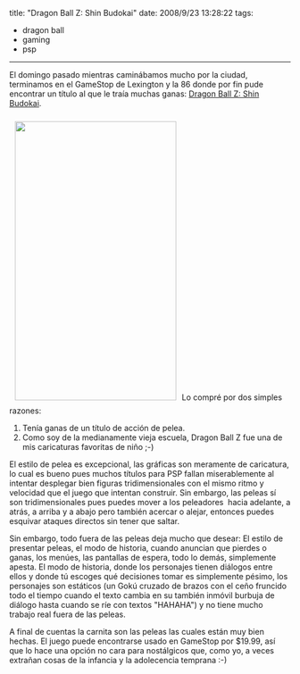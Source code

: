 title: "Dragon Ball Z: Shin Budokai"
date: 2008/9/23 13:28:22
tags:
- dragon ball
- gaming
- psp
---
El domingo pasado mientras caminábamos mucho por la ciudad, terminamos en el GameStop de Lexington y la 86 donde por fin pude encontrar un título al que le traía muchas ganas: <a href="http://en.wikipedia.org/wiki/Dragon_Ball_Z:_Shin_Budokai">Dragon Ball Z: Shin Budokai</a>.

<a href="http://damog.net/old/axiombox/2008/09/shinbudokaibox.jpg"><img class="size-full wp-image-649 alignright" style="padding: 10px;" title="shinbudokaibox" src="http://damog.net/old/axiombox/2008/09/shinbudokaibox.jpg" alt="" width="289" height="500" /></a>Lo compré por dos simples razones:
<ol>
	<li>Tenía ganas de un título de acción de pelea.</li>
	<li>Como soy de la medianamente vieja escuela, Dragon Ball Z fue una de mis caricaturas favoritas de niño ;-)</li>
</ol>
El estilo de pelea es excepcional, las gráficas son meramente de caricatura, lo cual es bueno pues muchos títulos para PSP fallan miserablemente al intentar desplegar bien figuras tridimensionales con el mismo ritmo y velocidad que el juego que intentan construir. Sin embargo, las peleas sí son tridimensionales pues puedes mover a los peleadores  hacia adelante, a atrás, a arriba y a abajo pero también acercar o alejar, entonces puedes esquivar ataques directos sin tener que saltar.

Sin embargo, todo fuera de las peleas deja mucho que desear: El estilo de presentar peleas, el modo de historia, cuando anuncian que pierdes o ganas, los menúes, las pantallas de espera, todo lo demás, simplemente apesta. El modo de historia, donde los personajes tienen diálogos entre ellos y donde tú escoges qué decisiones tomar es simplemente pésimo, los personajes son estáticos (un Gokú cruzado de brazos con el ceño fruncido todo el tiempo cuando el texto cambia en su también inmóvil burbuja de diálogo hasta cuando se ríe con textos "HAHAHA") y no tiene mucho trabajo real fuera de las peleas.

A final de cuentas la carnita son las peleas las cuales están muy bien hechas. El juego puede encontrarse usado en GameStop por $19.99, así que lo hace una opción no cara para nostálgicos que, como yo, a veces extrañan cosas de la infancia y la adolecencia temprana :-)
